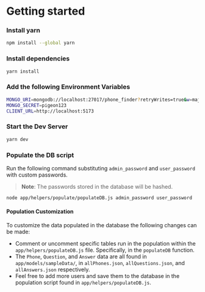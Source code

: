 # Getting started

### Install yarn

```bash
npm install --global yarn
```

### Install dependencies

```bash
yarn install
```

### Add the following Environment Variables

```bash
MONGO_URI=mongodb://localhost:27017/phone_finder?retryWrites=true&w=majority
MONGO_SECRET=pigeon123
CLIENT_URL=http://localhost:5173
```

### Start the Dev Server

```bash
yarn dev
```

### Populate the DB script

Run the following command substituting `admin_password` and `user_password` with custom passwords.

> **Note**: The passwords stored in the database will be hashed.

```bash
node app/helpers/populate/populateDB.js admin_password user_password
```

#### Population Customization

To customize the data populated in the database the following changes can be made:

* Comment or uncomment specific tables run in the population within the `app/helpers/populateDB.js` file. Specifically, in the `populateDB` function.
* The `Phone`, `Question`, and `Answer` data are all found in `app/models/sampleData/`, in `allPhones.json`, `allQuestions.json`, and `allAnswers.json` respectively.
* Feel free to add more users and save them to the database in the population script found in `app/helpers/populateDB.js`.
